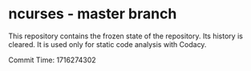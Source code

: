 # ncurses - master branch

This repository contains the frozen state of the repository.
Its history is cleared. It is used only for static code
analysis with Codacy.

Commit Time: 1716274302
